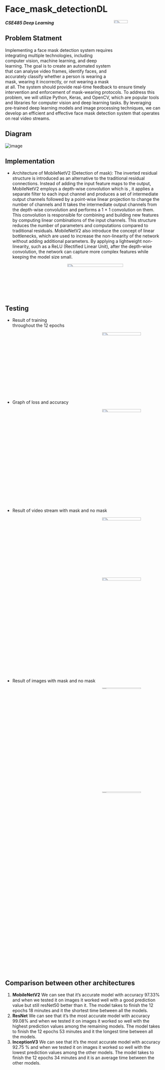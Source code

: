 # Face_mask_detectionDL

<img src="https://github.com/Nouran-saad/Face_mask_detectionDL/assets/55962261/47dc65ff-1817-4c3b-9f3c-db4871e3f806"  width="30%" height="5%" align="right">

***CSE485 Deep Learning***
## Problem Statment
Implementing a face mask detection system requires integrating multiple technologies, including computer vision, machine learning, and deep learning. The goal is to create an automated system that can analyse video frames, identify faces, and accurately classify whether a person is wearing a mask, wearing it incorrectly, or not wearing a mask at all. The system should provide real-time feedback to ensure timely intervention and enforcement of mask-wearing protocols.
To address this problem, we will utilize Python, Keras, and OpenCV, which are popular tools and libraries for computer vision and deep learning tasks. By leveraging pre-trained deep learning models and image processing techniques, we can develop an efficient and effective face mask detection system that operates on real video streams.

## Diagram
![image](https://github.com/Nouran-saad/Face_mask_detectionDL/assets/55962261/192bb94b-6e90-4169-ba6d-7309fa7d3502)

## Implementation
* Architecture of MobileNetV2 (Detection of mask):
The inverted residual structure is introduced as an alternative to the traditional residual connections. Instead of adding the input feature maps to the output, MobileNetV2 employs a depth-wise convolution which is , it applies a separate filter to each input channel and produces a set of intermediate output channels followed by a point-wise linear projection to change the number of channels and It takes the intermediate output channels from the depth-wise convolution and performs a 1 × 1 convolution on them. This convolution is responsible for combining and building new features by computing linear combinations of the input channels. This structure reduces the number of parameters and computations compared to traditional residuals.
MobileNetV2 also introduce the concept of linear bottlenecks, which are used to increase the non-linearity of the network without adding additional parameters. By applying a lightweight non-linearity, such as a ReLU (Rectified Linear Unit), after the depth-wise convolution, the network can capture more complex features while keeping the model size small.

<img src="https://github.com/Nouran-saad/Face_mask_detectionDL/assets/55962261/8386b3d9-b972-4305-b914-ad44e747820f"  width="60%" height="5%" align="right">

<br />
<br />
<br />
<br />
<br />
<br />


## Testing
* Result of training throughout the 12 epochs
<p align="center">
<img src="https://github.com/Nouran-saad/Face_mask_detectionDL/assets/55962261/891bdfa9-8fac-46d6-b915-82aaa7f04e5d"  width="50%" height="5%" align="right">
</p>

<br />
<br />
<br />
<br />
<br />
<br />
<br />
<br />
<br />
<br />
<br />
<br />



* Graph of loss and accuracy
<p align="center">
<img src="https://github.com/Nouran-saad/Face_mask_detectionDL/assets/55962261/e71bdf8f-3532-48e8-9960-b403d965fa81"  width="50%" height="5%" align="right">
</p>
<br />
<br />
<br />
<br />
<br />
<br />
<br />
<br />
<br />
<br />
<br />
<br />
<br />
<br />
<br />
<br />
<br />
<br />


* Result of video stream with mask and no mask
<p align="center">
<img src="https://github.com/Nouran-saad/Face_mask_detectionDL/assets/55962261/d19a5271-a24d-4727-a2aa-fdaae6035207"  width="50%" height="5%" align="right">
</p>
<br />
<br />
<br />
<br />
<br />
<br />
<br />
<br />

<p align="center">
<img src="https://github.com/Nouran-saad/Face_mask_detectionDL/assets/55962261/d98018ed-df28-4f11-bcd7-9328a41e2ca6"  width="50%" height="5%" align="right">
</p>

<br />
<br />
<br />
<br />
<br />
<br />
<br />
<br />
<br />
<br />
<br />
<br />
<br />
<br />
<br />
<br />
<br />
<br />
<br />
<br />
<br />

* Result of images with mask and no mask
<p align="center">
<img src="https://github.com/Nouran-saad/Face_mask_detectionDL/assets/55962261/8034fa61-5243-4fa0-92ef-271e824af43e"  width="50%" height="2%" align="right">
</p>

<br />
<br />
<br />
<br />
<br />
<br />
<br />
<br />
<br />
<br />
<br />
<br />
<br />
<br />
<br />
<br />
<br />
<br />
<br />

<p align="center">
<img src="https://github.com/Nouran-saad/Face_mask_detectionDL/assets/55962261/85051949-ce54-4511-90bc-2e1551025dbe"  width="50%" height="2%" align="right">
</p>


<br />
<br />
<br />
<br />
<br />
<br />
<br />
<br />
<br />
<br />
<br />
<br />
<br />
<br />
<br />
<br />
<br />
<br />
<br />
<br />
<br />
<br />
<br />
<br />
<br />
<br />
<br />
<br />
<br />
<br />
<br />
<br />
<br />
<br />

## Comparison between other architectures
1.  **MobileNetV2**
We can see that it’s accurate model with accuracy 97.33% and when we tested it on images it worked well with a good prediction value but still resNet50 better than it.
The model takes to finish the 12 epochs 18 minutes and it the shortest time between all the models. 
2.  **ResNet**
We can see that it’s the most accurate model with accuracy 99.08% and when we tested it on images it worked so well with the highest prediction values among the remaining models. 
The model takes to finish the 12 epochs 53 minutes and it the longest time between all the models. 
3. **InceptionV3**
   We can see that it’s the most accurate model with accuracy 92.75 % and when we tested it on images it worked so well with the lowest prediction values among the other models. 
The model takes to finish the 12 epochs 34 minutes and it is an average time between the other models.
